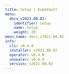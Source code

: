 ```yaml
---
title: Setup | KubeVault
menu:
  docs_v2021.08.02:
    identifier: setup
    name: Setup
    weight: 30
menu_name: docs_v2021.08.02
info:
  cli: v0.4.0
  installer: v2021.08.02
  operator: v0.4.0
  unsealer: v0.4.0
  version: v2021.08.02
---
```


